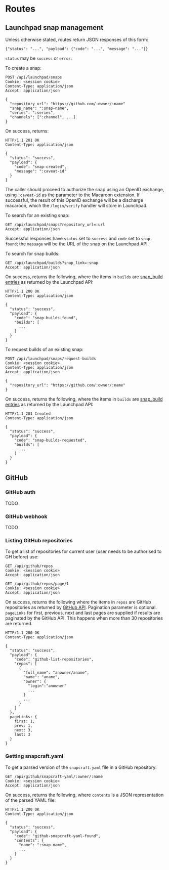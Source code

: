 # Routes

## Launchpad snap management

Unless otherwise stated, routes return JSON responses of this form:

    {"status": "...", "payload": {"code": "...", "message": "..."}}

`status` may be `success` or `error`.

To create a snap:

    POST /api/launchpad/snaps
    Cookie: <session cookie>
    Content-Type: application/json
    Accept: application/json

    {
      "repository_url": "https://github.com/:owner/:name"
      "snap_name": ":snap-name",
      "series": ":series",
      "channels": [":channel", ...]
    }

On success, returns:

    HTTP/1.1 201 OK
    Content-Type: application/json

    {
      "status": "success",
      "payload": {
        "code": "snap-created",
        "message": ":caveat-id"
      }
    }

The caller should proceed to authorize the snap using an OpenID exchange,
using `:caveat-id` as the parameter to the Macaroon extension.  If
successful, the result of this OpenID exchange will be a discharge macaroon,
which the `/login/verify` handler will store in Launchpad.

To search for an existing snap:

    GET /api/launchpad/snaps?repository_url=:url
    Accept: application/json

Successful responses have `status` set to `success` and `code` set to
`snap-found`; the `message` will be the URL of the snap on the Launchpad
API.

To search for snap builds:

    GET /api/launchpad/builds?snap_link=:snap
    Accept: application/json

On success, returns the following, where the items in `builds` are
[snap\_build entries](https://launchpad.net/+apidoc/devel.html#snap_build)
as returned by the Launchpad API:

    HTTP/1.1 200 OK
    Content-Type: application/json

    {
      "status": "success",
      "payload": {
        "code": "snap-builds-found",
        "builds": [
          ...
        ]
      }
    }

To request builds of an existing snap:

    POST /api/launchpad/snaps/request-builds
    Cookie: <session cookie>
    Content-Type: application/json
    Accept: application/json

    {
      "repository_url": "https://github.com/:owner/:name"
    }

On success, returns the following, where the items in `builds` are
[snap\_build entries](https://launchpad.net/+apidoc/devel.html#snap_build)
as returned by the Launchpad API:

    HTTP/1.1 201 Created
    Content-Type: application/json

    {
      "status": "success",
      "payload": {
        "code": "snap-builds-requested",
        "builds": [
          ...
        ]
      }
    }


## GitHub

### GitHub auth

TODO

### GitHub webhook

TODO

### Listing GitHub repositories

To get a list of repositories for current user (user needs to be authorised to GH before) use:

    GET /api/github/repos
    Cookie: <session cookie>
    Accept: application/json

    GET /api/github/repos/page/1
    Cookie: <session cookie>
    Accept: application/json

On success, returns the following where the items in `repos` are GitHub repositories as returned by [GitHub API](https://developer.github.com/v3/repos/#list-your-repositories). Pagination parameter is optional. `pageLinks` for first, previous, next and last pages are supplied if results are paginated by the GitHub API. This happens when more than 30 repositories are returned.

    HTTP/1.1 200 OK
    Content-Type: application/json

    {
      "status": "success",
      "payload": {
        "code": "github-list-repositories",
        "repos": [
          {
            "full_name": "anowner/aname",
            "name": "aname",
            "owner": {
              "login":"anowner"
              ...
            }
            ...
          }
        ]
      },
      pageLinks: {
        first: 1,
        prev: 1,
        next: 3,
        last: 3
      }
    }

### Getting snapcraft.yaml

To get a parsed version of the `snapcraft.yaml` file in a GitHub repository:

    GET /api/github/snapcraft-yaml/:owner/:name
    Cookie: <session cookie>
    Accept: application/json

On success, returns the following, where `contents` is a JSON representation
of the parsed YAML file:

    HTTP/1.1 200 OK
    Content-Type: application/json

    {
      "status": "success",
      "payload": {
        "code": "github-snapcraft-yaml-found",
        "contents": {
          "name": ":snap-name",
          ...
        }
      }
    }

